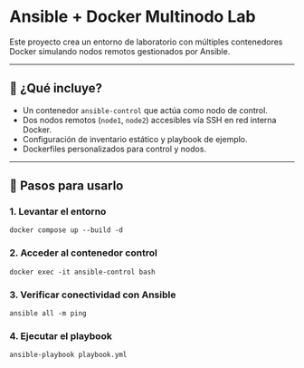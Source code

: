 # Ansible + Docker Multinodo Lab

Este proyecto crea un entorno de laboratorio con múltiples contenedores Docker simulando nodos remotos gestionados por Ansible.

---

## 🐳 ¿Qué incluye?

- Un contenedor `ansible-control` que actúa como nodo de control.
- Dos nodos remotos (`node1`, `node2`) accesibles vía SSH en red interna Docker.
- Configuración de inventario estático y playbook de ejemplo.
- Dockerfiles personalizados para control y nodos.

---

## 🚀 Pasos para usarlo

### 1. Levantar el entorno

```
docker compose up --build -d
```
### 2. Acceder al contenedor control

```
docker exec -it ansible-control bash
```
### 3. Verificar conectividad con Ansible

```
ansible all -m ping
```
### 4. Ejecutar el playbook

```
ansible-playbook playbook.yml
```
